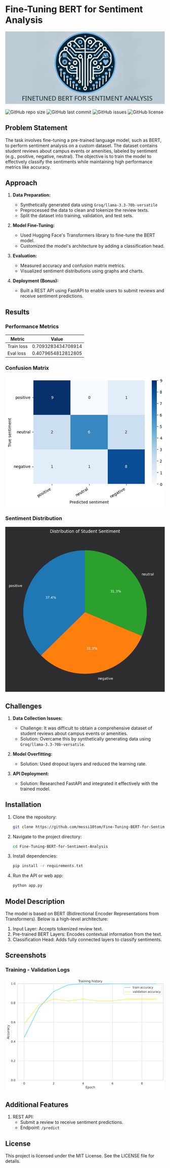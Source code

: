 # Fine-Tuning BERT for Sentiment Analysis

![Project Banner](doc/banner.webp)

![GitHub repo size](https://img.shields.io/github/repo-size/username/Fine-Tuning-BERT-for-Sentiment-Analysis) ![GitHub last commit](https://img.shields.io/github/last-commit/username/Fine-Tuning-BERT-for-Sentiment-Analysis) ![GitHub issues](https://img.shields.io/github/issues/username/Fine-Tuning-BERT-for-Sentiment-Analysis) ![GitHub license](https://img.shields.io/github/license/username/Fine-Tuning-BERT-for-Sentiment-Analysis)

## Problem Statement

The task involves fine-tuning a pre-trained language model, such as BERT, to perform sentiment analysis on a custom dataset. The dataset contains student reviews about campus events or amenities, labeled by sentiment (e.g., positive, negative, neutral). The objective is to train the model to effectively classify the sentiments while maintaining high performance metrics like accuracy.

## Approach

1. **Data Preparation:**
   - Synthetically generated data using ```Groq/llama-3.3-70b-versatile```
   - Preprocessed the data to clean and tokenize the review texts.
   - Split the dataset into training, validation, and test sets.

2. **Model Fine-Tuning:**
   - Used Hugging Face's Transformers library to fine-tune the BERT model.
   - Customized the model's architecture by adding a classification head.


3. **Evaluation:**
   - Measured accuracy and confusion matrix metrics.
   - Visualized sentiment distributions using graphs and charts.

4. **Deployment (Bonus):**
   - Built a REST API using FastAPI to enable users to submit reviews and receive sentiment predictions.

## Results

### Performance Metrics

| Metric         | Value  |
|----------------|--------|
| Train loss       | 0.7093283434708914  |
|Eval loss| 0.4079654812812805|

### Confusion Matrix

![Confusion Matrix](./doc/confusion%20matrix.png)

### Sentiment Distribution

![Sentiment Distribution](./doc/distribution.png)

## Challenges

1. **Data Collection Issues:**
    - Challenge: It was difficult to obtain a comprehensive dataset of student reviews about campus events or amenities.
    - Solution: Overcame this by synthetically generating data using ```Groq/llama-3.3-70b-versatile```.

2. **Model Overfitting:**
   - Solution: Used dropout layers and reduced the learning rate.

3. **API Deployment:**
   - Solution: Researched FastAPI and integrated it effectively with the trained model.

## Installation

1. Clone the repository:
   ```bash
   git clone https://github.com/messi10tom/Fine-Tuning-BERT-for-Sentiment-Analysis
   ```
2. Navigate to the project directory:
   ```bash
   cd Fine-Tuning-BERT-for-Sentiment-Analysis
   ```

3. Install dependencies:
   ```bash
   pip install -r requirements.txt
   ```

4. Run the API or web app:
   ```bash
   python app.py
   ```

## Model Description

The model is based on BERT (Bidirectional Encoder Representations from Transformers). Below is a high-level architecture:


1. Input Layer: Accepts tokenized review text.
2. Pre-trained BERT Layers: Encodes contextual information from the text.
3. Classification Head: Adds fully connected layers to classify sentiments.

## Screenshots

### Training - Validation Logs
![Training Logs](./doc/train%20log.png)


## Additional Features

1. REST API:
   - Submit a review to receive sentiment predictions.
   - Endpoint: `/predict`


## License

This project is licensed under the MIT License. See the LICENSE file for details.
